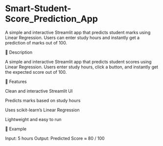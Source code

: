 # Smart-Student-Score_Prediction_App
A simple and interactive Streamlit app that predicts student marks using Linear Regression. Users can enter study hours and instantly get a prediction of marks out of 100.

📝 Description

A simple and interactive Streamlit app that predicts student scores using Linear Regression.
Users enter study hours, click a button, and instantly get the expected score out of 100.

🔹 Features

Clean and interactive Streamlit UI

Predicts marks based on study hours

Uses scikit-learn’s Linear Regression

Lightweight and easy to run

🔹 Example

Input: 5 hours
Output: Predicted Score ≈ 80 / 100
